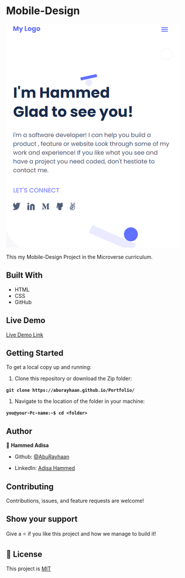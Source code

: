 # Mobile-Design

![screenshot](images/screenshot.png)

This my Mobile-Design Project in the Microverse curriculum.

## Built With

- HTML
- CSS
- GitHub

## Live Demo

[Live Demo Link](https://aburayhaan.github.io/Portfolio/)

## Getting Started

To get a local copy up and running:

1. Clone this repository or download the Zip folder:

**``git clone https://aburayhaan.github.io/Portfolio/``**

1. Navigate to the location of the folder in your machine:

**``you@your-Pc-name:~$ cd <folder>``**

## Author

👤 **Hammed Adisa**

- Github: [@AbuRayhaan](https://github.com/AbuRayhaan)

- LinkedIn: [Adisa Hammed](https://www.linkedin.com/in/hammed-adisa-mct-ccsp-ctp-b4378372/)

## Contributing

Contributions, issues, and feature requests are welcome!

## Show your support

Give a ⭐ if you like this project and how we manage to build it!

## 📝 License

This project is [MIT](./MIT.md)
